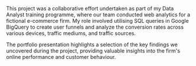 This project was a collaborative effort undertaken as part of my Data Analyst training programme, where our team conducted web analytics for a fictional e-commerce firm. My role involved utilising SQL queries in Google BigQuery to create user funnels and analyze the conversion rates across various devices, traffic mediums, and traffic sources.

The portfolio presentation highlights a selection of the key findings we uncovered during the project, providing valuable insights into the firm's online performance and customer behaviour.
